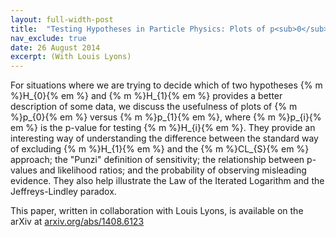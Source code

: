 ```yaml
---
layout: full-width-post
title:  "Testing Hypotheses in Particle Physics: Plots of p<sub>0</sub> Versus p<sub>1</sub>"
nav_exclude: true
date: 26 August 2014
excerpt: (With Louis Lyons)
---
```


For situations where we are trying to decide which of two hypotheses {% m %}H_{0}{% em %} and {% m %}H_{1}{% em %} provides a better description of some data, we discuss the usefulness of plots of {% m %}p_{0}{% em %} versus {% m %}p_{1}{% em %}, where {% m %}p_{i}{% em %} is the p-value for testing {% m %}H_{i}{% em %}. They provide an interesting way of understanding the difference between the standard way of excluding {% m %}H_{1}{% em %} and the {% m %}CL_{S}{% em %} approach; the "Punzi" definition of sensitivity; the relationship between p-values and likelihood ratios; and the probability of observing misleading evidence. They also help illustrate the Law of the Iterated Logarithm and the Jeffreys-Lindley paradox.

This paper, written in collaboration with Louis Lyons, is available on the arXiv at <a href="http://arxiv.org/abs/1408.6123">arxiv.org/abs/1408.6123</a>
